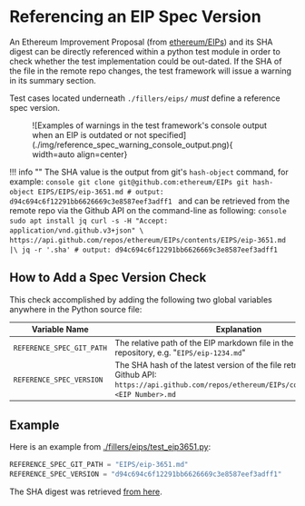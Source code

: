 # Referencing an EIP Spec Version

An Ethereum Improvement Proposal (from [ethereum/EIPs](https://github.com/ethereum/EIPs/tree/master/EIPS)) and its SHA digest can be directly referenced within a python test module in order to check whether the test implementation could be out-dated. If the SHA of the file in the remote repo changes, the test framework will issue a warning in its summary section.

Test cases located underneath `./fillers/eips/` _must_ define a reference spec version.

<figure markdown>
 ![Examples of warnings in the test framework's console output when an EIP is outdated or not specified](./img/reference_spec_warning_console_output.png){ width=auto align=center}
</figure>

!!! info ""
    The SHA value is the output from git's `hash-object` command, for example:
    ```console
    git clone git@github.com:ethereum/EIPs
    git hash-object EIPS/EIPS/eip-3651.md
    # output: d94c694c6f12291bb6626669c3e8587eef3adff1
    ```
    and can be retrieved from the remote repo via the Github API on the command-line as following:
    ```console
    sudo apt install jq
    curl -s -H "Accept: application/vnd.github.v3+json" \
    https://api.github.com/repos/ethereum/EIPs/contents/EIPS/eip-3651.md |\
    jq -r '.sha'
    # output: d94c694c6f12291bb6626669c3e8587eef3adff1
    ```

## How to Add a Spec Version Check

This check accomplished by adding the following two global variables anywhere in the Python source file:

| Variable Name               | Explanation                                                                                                                                                        |
|-----------------------------|--------------------------------------------------------------------------------------------------------------------------------------------------------------------|
| `REFERENCE_SPEC_GIT_PATH`   | The relative path of the EIP markdown file in the [ethereum/EIPs](https://github.com/ethereum/EIPs/) repository, e.g. "`EIPS/eip-1234.md`"                         |
| `REFERENCE_SPEC_VERSION`    | The SHA hash of the latest version of the file retrieved from the Github API:<br>`https://api.github.com/repos/ethereum/EIPs/contents/EIPS/eip-<EIP Number>.md` |

## Example

Here is an example from [./fillers/eips/test_eip3651.py](../fillers/EIPs/eip3651.md):

```python
REFERENCE_SPEC_GIT_PATH = "EIPS/eip-3651.md"
REFERENCE_SPEC_VERSION = "d94c694c6f12291bb6626669c3e8587eef3adff1"
```
The SHA digest was retrieved [from here](https://api.github.com/repos/ethereum/EIPs/contents/EIPS/eip-3651.md).